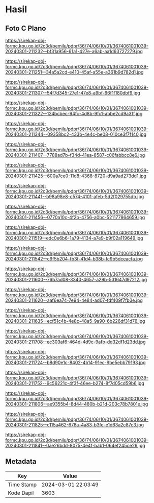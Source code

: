 # Hasil

## Foto C Plano

https://sirekap-obj-formc.kpu.go.id/2c3d/pemilu/pdpr/36/74/06/10/01/3674061001039-20240301-211232--bf31a956-61a1-427e-a6ab-aa1d63727279.jpg

https://sirekap-obj-formc.kpu.go.id/2c3d/pemilu/pdpr/36/74/06/10/01/3674061001039-20240301-211251--34a5a2cd-e410-45af-a55e-a361b9d782d1.jpg

https://sirekap-obj-formc.kpu.go.id/2c3d/pemilu/pdpr/36/74/06/10/01/3674061001039-20240301-211307--54f7d345-27e1-47e8-a9bf-66f1f180dbf9.jpg

https://sirekap-obj-formc.kpu.go.id/2c3d/pemilu/pdpr/36/74/06/10/01/3674061001039-20240301-211322--124bcbec-94fc-4d8b-9fc1-abbe2cd9a31f.jpg

https://sirekap-obj-formc.kpu.go.id/2c3d/pemilu/pdpr/36/74/06/10/01/3674061001039-20240301-211344--09358bc2-433b-4e4c-be08-010ce3f7f140.jpg

https://sirekap-obj-formc.kpu.go.id/2c3d/pemilu/pdpr/36/74/06/10/01/3674061001039-20240301-211407--7788ad7b-f34d-41ea-8587-c06fabbcc8e6.jpg

https://sirekap-obj-formc.kpu.go.id/2c3d/pemilu/pdpr/36/74/06/10/01/3674061001039-20240301-211425--600a7ce0-11d8-4368-8720-d9a9ad273dd1.jpg

https://sirekap-obj-formc.kpu.go.id/2c3d/pemilu/pdpr/36/74/06/10/01/3674061001039-20240301-211441--b98a98e8-c574-4101-afeb-5d2f029755db.jpg

https://sirekap-obj-formc.kpu.go.id/2c3d/pemilu/pdpr/36/74/06/10/01/3674061001039-20240301-211456--0770a10c-4f2b-4756-a0bc-521177864659.jpg

https://sirekap-obj-formc.kpu.go.id/2c3d/pemilu/pdpr/36/74/06/10/01/3674061001039-20240301-211519--edc0e6b6-1a79-4134-a7e9-b9f02a119649.jpg

https://sirekap-obj-formc.kpu.go.id/2c3d/pemilu/pdpr/36/74/06/10/01/3674061001039-20240301-211542--c9f5b204-fb3f-41d4-b38b-fc9b5dceacfa.jpg

https://sirekap-obj-formc.kpu.go.id/2c3d/pemilu/pdpr/36/74/06/10/01/3674061001039-20240301-211600--76b7ad08-3340-4657-a29b-531647d97212.jpg

https://sirekap-obj-formc.kpu.go.id/2c3d/pemilu/pdpr/36/74/06/10/01/3674061001039-20240301-211620--aaf6ea74-7e94-4e84-ad07-fdf409f7fb3e.jpg

https://sirekap-obj-formc.kpu.go.id/2c3d/pemilu/pdpr/36/74/06/10/01/3674061001039-20240301-211635--ecf51c4b-4e8c-48a5-9a90-6b226df31d76.jpg

https://sirekap-obj-formc.kpu.go.id/2c3d/pemilu/pdpr/36/74/06/10/01/3674061001039-20240301-211708--ec303af6-464d-4d9c-9afb-dd32df1d23dd.jpg

https://sirekap-obj-formc.kpu.go.id/2c3d/pemilu/pdpr/36/74/06/10/01/3674061001039-20240301-211724--b8d90e1c-8402-4b14-91ec-9be5ebb79193.jpg

https://sirekap-obj-formc.kpu.go.id/2c3d/pemilu/pdpr/36/74/06/10/01/3674061001039-20240301-211752--9c56221c-4f3f-46ee-b274-8f7d05cd59b6.jpg

https://sirekap-obj-formc.kpu.go.id/2c3d/pemilu/pdpr/36/74/06/10/01/3674061001039-20240301-211806--ae9355b4-8d44-480b-b21d-203c78b7801e.jpg

https://sirekap-obj-formc.kpu.go.id/2c3d/pemilu/pdpr/36/74/06/10/01/3674061001039-20240301-211825--c115a462-678a-4a83-b3fe-e1d63a2c87c3.jpg

https://sirekap-obj-formc.kpu.go.id/2c3d/pemilu/pdpr/36/74/06/10/01/3674061001039-20240301-211841--0ae26bdd-8075-4e4f-bab1-064ef245ce29.jpg


## Metadata

| Key        | Value               |
| ---------- | ------------------- |
| Time Stamp | 2024-03-01 22:03:49 |
| Kode Dapil | 3603                |



